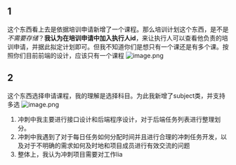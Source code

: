 ## 1
这个东西看上去是依据培训申请新增了一个课程。那么培训计划这个东西，是不是 *不需要存储*？**我认为在培训申请中加入执行人id**，来让执行人可以查看他负责的培训申请，并据此拟定计划即可。但我不知道你们是想只有一个课还是有多个课。按照你们目前前端的设计，应该只有一个课程
![image.png](https://s2.loli.net/2024/07/03/iPKt7JwqSvpVQ53.png)
## 2
这个东西选择申请课程，我的理解是选择科目。为此我新增了subject类，并支持多选
![image.png](https://s2.loli.net/2024/07/03/DlBPdKLvitANbk2.png)

1. 冲刺中我主要进行接口设计和后端程序设计，对于后端任务列表进行整理划分。
2. 冲刺中我遇到了对于每日任务如何分配时间并且进行合理的冲刺任务开发，以及对于不明确的需求如何及时地和项目成员进行有效交流的问题
3. 整体上，我认为冲刺项目需要对工作lia
